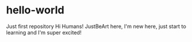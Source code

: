 # hello-world
Just first repository
Hi Humans!
JustBeArt here, I'm new here, just start to learning and I'm super excited!
